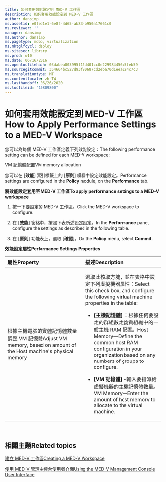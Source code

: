 ```yaml
---
title: 如何套用效能設定到 MED-V 工作區
description: 如何套用效能設定到 MED-V 工作區
author: dansimp
ms.assetid: e0fed1e1-6e8f-4d65-ab83-b950a17661c0
ms.reviewer: ''
manager: dansimp
ms.author: dansimp
ms.pagetype: mdop, virtualization
ms.mktglfcycl: deploy
ms.sitesec: library
ms.prod: w10
ms.date: 06/16/2016
ms.openlocfilehash: 03dabea803995f12d401cc0e229984456c5feb59
ms.sourcegitcommit: 354664bc527d93f80687cd2eba70d1eea024c7c3
ms.translationtype: MT
ms.contentlocale: zh-TW
ms.lasthandoff: 06/26/2020
ms.locfileid: "10809800"
---
```

# <span data-ttu-id="66ba7-103">如何套用效能設定到 MED-V 工作區</span><span class="sxs-lookup"><span data-stu-id="66ba7-103">How to Apply Performance Settings to a MED-V Workspace</span></span>


<span data-ttu-id="66ba7-104">您可以為每個 MED-V 工作區定義下列效能設定：</span><span class="sxs-lookup"><span data-stu-id="66ba7-104">The following performance setting can be defined for each MED-V workspace:</span></span>

<span data-ttu-id="66ba7-105">VM 記憶體配置</span><span class="sxs-lookup"><span data-stu-id="66ba7-105">VM memory allocation</span></span>

<span data-ttu-id="66ba7-106">您可以在 [**效能**] 索引標籤上的 [**原則**] 模組中設定效能設定。</span><span class="sxs-lookup"><span data-stu-id="66ba7-106">Performance settings are configured in the **Policy** module, on the **Performance** tab.</span></span>

**<span data-ttu-id="66ba7-107">將效能設定套用至 MED-V 工作區</span><span class="sxs-lookup"><span data-stu-id="66ba7-107">To apply performance settings to a MED-V workspace</span></span>**

1.  <span data-ttu-id="66ba7-108">按一下要設定的 MED-V 工作區。</span><span class="sxs-lookup"><span data-stu-id="66ba7-108">Click the MED-V workspace to configure.</span></span>

2.  <span data-ttu-id="66ba7-109">在 [**效能**] 窗格中，按照下表所述設定設定。</span><span class="sxs-lookup"><span data-stu-id="66ba7-109">In the **Performance** pane, configure the settings as described in the following table.</span></span>

3.  <span data-ttu-id="66ba7-110">在 [**原則**] 功能表上，選取 [**確認**]。</span><span class="sxs-lookup"><span data-stu-id="66ba7-110">On the **Policy** menu, select **Commit**.</span></span>

**<span data-ttu-id="66ba7-111">效能設定屬性</span><span class="sxs-lookup"><span data-stu-id="66ba7-111">Performance Settings Properties</span></span>**

<table>
<colgroup>
<col width="50%" />
<col width="50%" />
</colgroup>
<thead>
<tr class="header">
<th align="left"><span data-ttu-id="66ba7-112">屬性</span><span class="sxs-lookup"><span data-stu-id="66ba7-112">Property</span></span></th>
<th align="left"><span data-ttu-id="66ba7-113">描述</span><span class="sxs-lookup"><span data-stu-id="66ba7-113">Description</span></span></th>
</tr>
</thead>
<tbody>
<tr class="odd">
<td align="left"><p><span data-ttu-id="66ba7-114">根據主機電腦的實體記憶體數量調整 VM 記憶體</span><span class="sxs-lookup"><span data-stu-id="66ba7-114">Adjust VM memory, based on amount of the Host machine's physical memory</span></span></p></td>
<td align="left"><p><span data-ttu-id="66ba7-115">選取此核取方塊，並在表格中設定下列虛擬機器屬性：</span><span class="sxs-lookup"><span data-stu-id="66ba7-115">Select this check box, and configure the following virtual machine properties in the table:</span></span></p>
<ul>
<li><p><strong><span data-ttu-id="66ba7-116">[主機記憶體] </strong> ：根據任何要設定的群組數定義貴組織中的一般主機 RAM 配置。</span><span class="sxs-lookup"><span data-stu-id="66ba7-116">Host Memory</strong>—Define the common host RAM configuration in your organization based on any numbers of groups to configure.</span></span></p></li>
<li><p><strong><span data-ttu-id="66ba7-117">[VM 記憶體] </strong> -輸入要指派給虛擬機器的主機記憶體數量。</span><span class="sxs-lookup"><span data-stu-id="66ba7-117">VM Memory</strong>—Enter the amount of host memory to allocate to the virtual machine.</span></span></p></li>
</ul></td>
</tr>
</tbody>
</table>

 

## <span data-ttu-id="66ba7-118">相關主題</span><span class="sxs-lookup"><span data-stu-id="66ba7-118">Related topics</span></span>


[<span data-ttu-id="66ba7-119">建立 MED-V 工作區</span><span class="sxs-lookup"><span data-stu-id="66ba7-119">Creating a MED-V Workspace</span></span>](creating-a-med-v-workspacemedv-10-sp1.md)

[<span data-ttu-id="66ba7-120">使用 MED-V 管理主控台使用者介面</span><span class="sxs-lookup"><span data-stu-id="66ba7-120">Using the MED-V Management Console User Interface</span></span>](using-the-med-v-management-console-user-interface.md)

 

 





